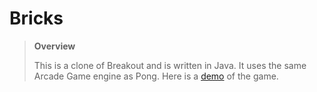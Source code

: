 # Bricks

> **Overview**
>
> This is a clone of Breakout and is written in Java. It uses  the same Arcade Game engine as Pong.
> Here is a [demo](http://patnaikshekhar.github.io/Bricks) of the game.